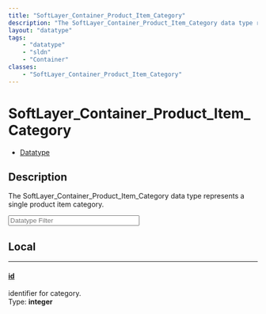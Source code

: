 ```yaml
---
title: "SoftLayer_Container_Product_Item_Category"
description: "The SoftLayer_Container_Product_Item_Category data type represents a single product item category."
layout: "datatype"
tags:
    - "datatype"
    - "sldn"
    - "Container"
classes:
    - "SoftLayer_Container_Product_Item_Category"
---
```


# SoftLayer_Container_Product_Item_Category
<div id='service-datatype'>
    <ul id='sldn-reference-tabs'>
        <li id='datatype'> <a href='/reference/datatypes/SoftLayer_Container_Product_Item_Category' >Datatype</a></li>
    </ul>
</div>

## Description 


The SoftLayer_Container_Product_Item_Category data type represents a single product item category. 





<!-- Filer BEGIN -->
<div class="view-filters">
        <div class="clearfix">
            <div class="search-input-box">
                <input placeholder="Datatype Filter" onkeyup="titleSearch(inputId='prop-input', divId='properties', elementClass='prop-row')" 
                    type="text" id="prop-input" value="" size="30" maxlength="128" class="form-text">
            </div>
        </div>
</div>
<!-- Filer END -->

<div id="properties" class="content">
<div id="localProperties" class="prop-content" >

## Local
<div class="prop-row">

-----
[id]: #id
#### [id]
identifier for category.  
<span class="type-label">Type: </span>**integer**  



</div>
</div>
<!-- LOCAL PROPERTY END -->

</div>


